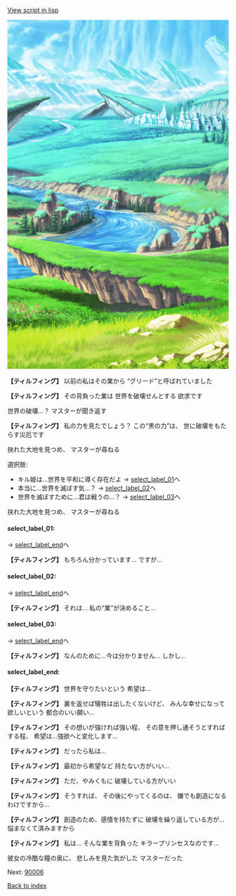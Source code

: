 [View script in lisp](../scripts/10147202.txt)

![plain.png](../images/backgrounds/plain.png)

**【ティルフィング】**
以前の私はその業から
“グリード”と呼ばれていました

**【ティルフィング】**
その背負った業は
世界を破壊せんとする
欲求です

世界の破壊…？
マスターが聞き返す

**【ティルフィング】**
私の力を見たでしょう？
この“黒の力”は、
世に破壊をもたらす災厄です

抉れた大地を見つめ、
マスターが尋ねる

選択肢:
- キル姫は…世界を平和に導く存在だよ → [select_label_01](#select_label_01)へ
- 本当に…世界を滅ぼす気…？ → [select_label_02](#select_label_02)へ
- 世界を滅ぼすために…君は戦うの…？ → [select_label_03](#select_label_03)へ

抉れた大地を見つめ、
マスターが尋ねる

#### select_label_01:
 → [select_label_end](#select_label_end)へ

**【ティルフィング】**
もちろん分かっています…
ですが…

#### select_label_02:
 → [select_label_end](#select_label_end)へ

**【ティルフィング】**
それは…
私の“業”が決めること…

#### select_label_03:
 → [select_label_end](#select_label_end)へ

**【ティルフィング】**
なんのために…今は分かりません…
しかし…

#### select_label_end:

**【ティルフィング】**
世界を守りたいという
希望は…

**【ティルフィング】**
裏を返せば犠牲は出したくないけど、
みんな幸せになって欲しいという
都合のいい願い…

**【ティルフィング】**
その想いが強ければ強い程、
その意を押し通そうとすればする程、
希望は…強欲へと変化します…

**【ティルフィング】**
だったら私は…

**【ティルフィング】**
最初から希望など
持たない方がいい…

**【ティルフィング】**
ただ、やみくもに
破壊している方がいい

**【ティルフィング】**
そうすれば、
その後にやってくるのは、
嫌でも創造になるわけですから…

**【ティルフィング】**
創造のため、感情を持たずに
破壊を繰り返している方が…
悩まなくて済みますから

**【ティルフィング】**
私は…
そんな業を背負った
キラープリンセスなのです…

彼女の冷酷な瞳の奥に、
悲しみを見た気がした
マスターだった


Next: [90006](90006.md)

[Back to index](index.md)

